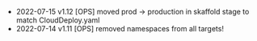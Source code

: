 * 2022-07-15 v1.12 [OPS] moved prod -> production in skaffold stage to match CloudDeploy.yaml
* 2022-07-14 v1.11 [OPS] removed namespaces from all targets!
